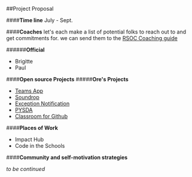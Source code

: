 ##Project Proposal

####**Time line**
July - Sept.

####**Coaches**
	 let's each make a list of potential folks to reach
	 out to and get commitments for.  we can send them 
	 to the [RSOC Coaching guide](http://railsgirlssummerofcode.org/guide/coaching/)

######**Official**
* Brigitte
* Paul

####**Open source Projects**
#####**Ore's Projects**  
* [Teams App](https://teams.railsgirlssummerofcode.org/projects/96-discourse-visual-forum-analytics)
* [Soundrop](https://teams.railsgirlssummerofcode.org/projects/100-sounddrop)
* [Exception Notification](https://teams.railsgirlssummerofcode.org/projects/92-exception-notification)
* [PYSDA](https://teams.railsgirlssummerofcode.org/projects/86-pydsa)
* [Classroom for Github](https://teams.railsgirlssummerofcode.org/projects/95-classroom-for-github)  

####**Places of Work**
* Impact Hub
* Code in the Schools

####**Community and self-motivation strategies**

_to be continued_

